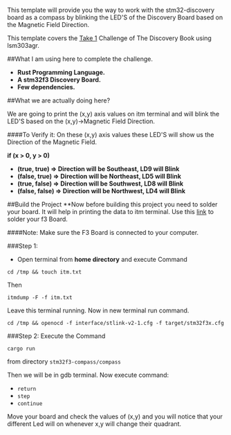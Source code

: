 This template will provide you the way to work with the stm32-discovery board as a compass by blinking the LED'S of the
Discovery Board based on the Magnetic Field Direction.

This template covers the [Take 1](https://docs.rust-embedded.org/discovery/15-led-compass/take-1.html) Challenge of The Discovery Book using lsm303agr. 

##What I am using here to complete the challenge.
- **Rust Programming Language.**
- **A stm32f3 Discovery Board.**
- **Few dependencies.**

##What we are actually doing here?

We are going to print the (x,y) axis values on itm terminal and will blink the LED'S based on the (x,y)->Magnetic Field
Direction.

####To Verify it: On these (x,y) axis values these LED'S will show us the Direction of the Magnetic Field.

**if (x > 0, y > 0)**

- **(true, true) => Direction will be Southeast, LD9 will Blink**
- **(false, true) => Direction will be Northeast, LD5 will Blink**
- **(true, false) => Direction will be Southwest, LD8 will Blink**
- **(false, false) => Direction will be Northwest, LD4 will Blink**

##Build the Project
**Now before building this project you need to solder your board. It will help in printing the data to itm terminal.
Use this [link](https://docs.rust-embedded.org/discovery/06-hello-world/index.html) to solder your f3 Board.

####Note: Make sure the F3 Board is connected to your computer.

###Step 1:
- Open terminal from **home directory** and execute Command

`cd /tmp && touch itm.txt`

Then

`itmdump -F -f itm.txt`

Leave this terminal running. Now in new terminal run command.

`cd /tmp && openocd -f interface/stlink-v2-1.cfg -f target/stm32f3x.cfg`

###Step 2:
 Execute the Command 
 
`cargo run` 

from directory `stm32f3-compass/compass`

Then we will be in gdb terminal. Now execute command:

- `return`
- `step`
- `continue`

Move your board and check the values of (x,y) and you will notice that your different Led will on whenever x,y will 
change their quadrant. 
